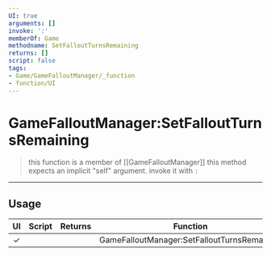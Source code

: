 ```yaml
---
UI: true
arguments: []
invoke: ':'
memberOf: Game
methodname: SetFalloutTurnsRemaining
returns: []
script: false
tags:
- Game/GameFalloutManager/_function
- function/UI
---
```

# GameFalloutManager:SetFalloutTurnsRemaining
> this function is a member of [[GameFalloutManager]]
> this method expects an implicit "self" argument. invoke it with `:`
-----
## Usage
|  UI | Script | Returns | Function | Arguments |
|:---:|:------:|-------:|:--------:|:---------|
|✓| ||GameFalloutManager:SetFalloutTurnsRemaining||
